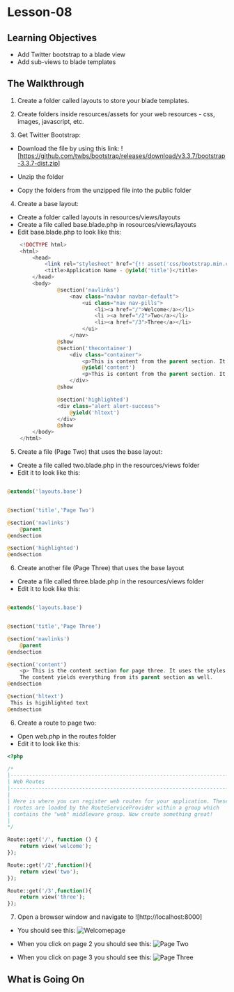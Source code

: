 <!-- enter lesson number and title below separated by hyphen-->
# Lesson-08 

## Learning Objectives
- Add Twitter bootstrap to a blade view 
- Add sub-views to blade templates 

## The Walkthrough
1. Create a folder called layouts to store your blade templates.

2. Create folders inside resources/assets for your web resources - css, images, javascript, etc.

3. Get Twitter Bootstrap: 

* Download the file by using this link: 
  ![https://github.com/twbs/bootstrap/releases/download/v3.3.7/bootstrap-3.3.7-dist.zip]
* Unzip the folder 

* Copy the folders from the unzipped file into the public folder 


4. Create a base layout: 

* Create a folder called layouts in resources/views/layouts
* Create a file called base.blade.php in rosources/views/layouts
* Edit base.blade.php to look like this: 

``` php 
    <!DOCTYPE html>
    <html>
        <head>
            <link rel="stylesheet" href="{!! asset('css/bootstrap.min.css') !!}">
            <title>Application Name - @yield('title')</title>
        </head>
        <body>
                @section('navlinks')
                    <nav class="navbar navbar-default">
                        <ui class="nav nav-pills">
                            <li><a href="/">Welcome</a></li>
                            <li ><a href="/2">Two</a></li>
                            <li><a href="/3">Three</a></li>
                        </ui>
                    </nav>
                @show
                @section('thecontainer')
                    <div class="container">
                        <p>This is content from the parent section. It should display before the text.</p>
                        @yield('content')
                        <p>This is content from the parent section. It should display after the text. 
                    </div>
                @show

                @section('highlighted')
                <div class="alert alert-success">
                    @yield('hltext')
                </div>
                @show
        </body>
    </html>

```

5. Create a file (Page Two) that uses the base layout: 

* Create a file called two.blade.php in the resources/views folder 
* Edit it to look like this: 

``` php 

@extends('layouts.base')


@section('title','Page Two')

@section('navlinks')
	@parent
@endsection 

@section('highlighted')
@endsection 


```

6. Create another file (Page Three) that uses the base layout 

* Create a file called three.blade.php in the resources/views folder 
* Edit it to look like this: 

``` php 

@extends('layouts.base')


@section('title','Page Three')

@section('navlinks')
	@parent
@endsection 

@section('content')
	<p> This is the content section for page three. It uses the styles from the base layout.
	The content yields everything from its parent section as well. 
@endsection 

@section('hltext')
 This is higihlighted text
@endsection


```


6. Create a route to page two: 

* Open web.php in the routes folder 
* Edit it to look like this: 

``` php 
<?php

/*
|--------------------------------------------------------------------------
| Web Routes
|--------------------------------------------------------------------------
|
| Here is where you can register web routes for your application. These
| routes are loaded by the RouteServiceProvider within a group which
| contains the "web" middleware group. Now create something great!
|
*/

Route::get('/', function () {
    return view('welcome');
});

Route::get('/2',function(){
	return view('two');
});

Route::get('/3',function(){
	return view('three');
});


``` 

7. Open a browser window and navigate to ![http://localhost:8000] 

* You should see this: 
![Welcomepage](https://github.com/ajhenley/unofficialguides/blob/master/Laravel/img/bladetemplateindex.png "Creating blade template subviews")

* When you click on page 2 you should see this: 
![Page Two](https://github.com/ajhenley/unofficialguides/blob/master/Laravel/img/bladetemplate2.png "Blade Page 2")

* When you click on page 3 you should see this:
![Page Three](https://github.com/ajhenley/unofficialguides/blob/master/Laravel/img/bladetemplate3.png "Blade Page Three")


## What is Going On

